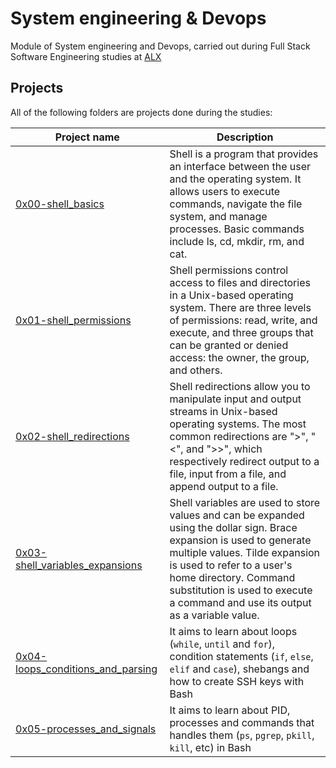# System engineering & Devops

Module of System engineering and Devops, carried out during Full Stack Software Engineering studies at [ALX](https://www.alxafrica.com/)

## Projects

All of the following folders are projects done during the studies:

| Project name| Description |
| ----------- | ----------- |
| [0x00-shell_basics](https://github.com/richard-1257/alx-system_engineering-devops/tree/master/0x00-shell_basics) | Shell is a program that provides an interface between the user and the operating system. It allows users to execute commands, navigate the file system, and manage processes. Basic commands include ls, cd, mkdir, rm, and cat. |
| [0x01-shell_permissions](https://github.com/richard-1257/alx-system_engineering-devops/tree/master/0x01-shell_permissions) | Shell permissions control access to files and directories in a Unix-based operating system. There are three levels of permissions: read, write, and execute, and three groups that can be granted or denied access: the owner, the group, and others. |
| [0x02-shell_redirections](https://github.com/richard-1257/alx-system_engineering-devops/tree/master/0x02-shell_redirections) | Shell redirections allow you to manipulate input and output streams in Unix-based operating systems. The most common redirections are ">", "<", and ">>", which respectively redirect output to a file, input from a file, and append output to a file. |
| [0x03-shell_variables_expansions](https://github.com/richard-1257/alx-system_engineering-devops/tree/master/0x03-shell_variables_expansions) | Shell variables are used to store values and can be expanded using the dollar sign. Brace expansion is used to generate multiple values. Tilde expansion is used to refer to a user's home directory. Command substitution is used to execute a command and use its output as a variable value. |
| [0x04-loops_conditions_and_parsing](https://github.com/richard-1257/alx-system_engineering-devops/tree/master/0x04-loops_conditions_and_parsing) | It aims to learn about loops (`while`, `until` and `for`), condition statements (`if`, `else`, `elif` and `case`), shebangs and how to create SSH keys with Bash |
| [0x05-processes_and_signals](https://github.com/richard-1257/alx-system_engineering-devops/tree/master/0x05-processes_and_signals) | It aims to learn about PID, processes and commands that handles them (`ps`, `pgrep`, `pkill`, `kill`, etc) in Bash |
